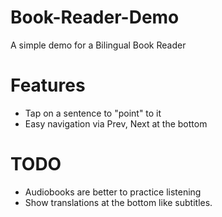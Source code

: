 # Book-Reader-Demo
A simple demo for a Bilingual Book Reader

# Features
- Tap on a sentence to "point" to it
- Easy navigation via Prev, Next at the bottom

# TODO
- Audiobooks are better to practice listening
- Show translations at the bottom like subtitles.

